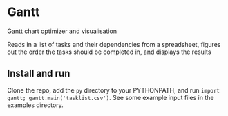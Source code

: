 # Gantt
Gantt chart optimizer and visualisation


Reads in a list of tasks and their dependencies from a spreadsheet, figures out the order the tasks should be completed in, and displays the results


## Install and run
Clone the repo, add the `py` directory to your PYTHONPATH, and run `import gantt; gantt.main('tasklist.csv')`. See some example input files in the examples directory. 
